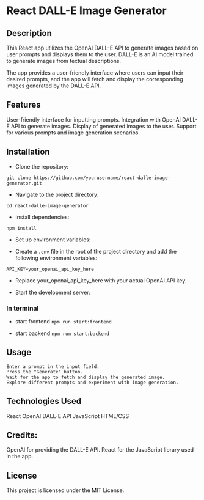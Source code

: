 # React DALL-E Image Generator

## Description

This React app utilizes the OpenAI DALL-E API to generate images based on user prompts and displays them to the user. DALL-E is an AI model trained to generate images from textual descriptions.

The app provides a user-friendly interface where users can input their desired prompts, and the app will fetch and display the corresponding images generated by the DALL-E API.

## Features

User-friendly interface for inputting prompts.
Integration with OpenAI DALL-E API to generate images.
Display of generated images to the user.
Support for various prompts and image generation scenarios.

## Installation

- Clone the repository:

`git clone https://github.com/yourusername/react-dalle-image-generator.git`

- Navigate to the project directory:

`cd react-dalle-image-generator`

- Install dependencies:

`npm install`

- Set up environment variables:

- Create a `.env` file in the root of the project directory and add the following environment variables:

`API_KEY=your_openai_api_key_here`

- Replace your_openai_api_key_here with your actual OpenAI API key.

- Start the development server:

### In terminal

- start frontend
  `npm run start:frontend`

- start backend
  `npm rum start:backend`

## Usage

```
Enter a prompt in the input field.
Press the "Generate" button.
Wait for the app to fetch and display the generated image.
Explore different prompts and experiment with image generation.
```

## Technologies Used

React
OpenAI DALL-E API
JavaScript
HTML/CSS

## Credits:

OpenAI for providing the DALL-E API.
React for the JavaScript library used in the app.

## License

This project is licensed under the MIT License.
